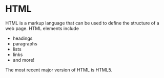 # HTML

HTML is a markup language that can be used to define the structure of a web page. HTML elements include 

* headings
* paragraphs
* lists
* links
* and more!

The most recent major version of HTML is HTML5.